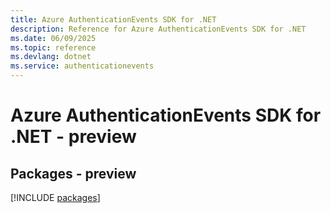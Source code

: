 ```yaml
---
title: Azure AuthenticationEvents SDK for .NET
description: Reference for Azure AuthenticationEvents SDK for .NET
ms.date: 06/09/2025
ms.topic: reference
ms.devlang: dotnet
ms.service: authenticationevents
---
```

# Azure AuthenticationEvents SDK for .NET - preview
## Packages - preview
[!INCLUDE [packages](authenticationevents-index.md)]